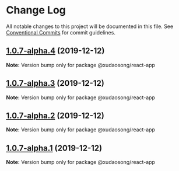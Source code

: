 # Change Log

All notable changes to this project will be documented in this file.
See [Conventional Commits](https://conventionalcommits.org) for commit guidelines.

## [1.0.7-alpha.4](https://github.com/xudaosong/micro-frontend-engine/compare/@xudaosong/react-app@1.0.7-alpha.3...@xudaosong/react-app@1.0.7-alpha.4) (2019-12-12)

**Note:** Version bump only for package @xudaosong/react-app





## [1.0.7-alpha.3](https://github.com/xudaosong/micro-frontend-engine/compare/@xudaosong/react-app@1.0.7-alpha.2...@xudaosong/react-app@1.0.7-alpha.3) (2019-12-12)

**Note:** Version bump only for package @xudaosong/react-app





## [1.0.7-alpha.2](https://github.com/xudaosong/micro-frontend-engine/compare/@xudaosong/react-app@1.0.7-alpha.1...@xudaosong/react-app@1.0.7-alpha.2) (2019-12-12)

**Note:** Version bump only for package @xudaosong/react-app





## [1.0.7-alpha.1](https://github.com/xudaosong/micro-frontend-engine/compare/@xudaosong/react-app@1.0.7-alpha.0...@xudaosong/react-app@1.0.7-alpha.1) (2019-12-12)

**Note:** Version bump only for package @xudaosong/react-app
